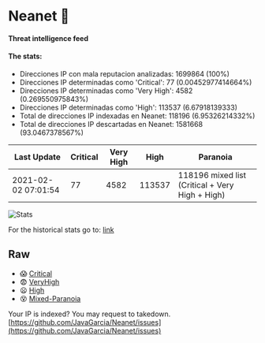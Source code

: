 # Neanet :hocho:
#### Threat intelligence feed
#### The stats:

- Direcciones IP con mala reputacion analizadas: 1699864 (100%)
- Direcciones IP determinadas como 'Critical':  77 (0.00452977414664%)
- Direcciones IP determinadas como 'Very High':  4582 (0.269550975843%)
- Direcciones IP determinadas como 'High':  113537 (6.67918139333)
- Total de direcciones IP indexadas en Neanet:  118196 (6.95326214332%)
- Total de direcciones IP descartadas en Neanet:  1581668 (93.0467378567%)

| Last Update | Critical | Very High | High | Paranoia |
| --- | --- | --- | --- | --- |
| 2021-02-02 07:01:54 | 77 | 4582 | 113537 | 118196 mixed list (Critical + Very High + High)|

![Stats](https://docs.google.com/spreadsheets/d/e/2PACX-1vSnaNMIXVabIpDJjufMlzH7poXnshF3mgd8Is1g9ytUEzVsP5my4Trn8f-xkoLLQ38xpL3HtmUexLo6/pubchart?oid=501124687&format=image)

For the historical stats go to: [link](/stats.csv)
## Raw
- :scream: [Critical](https://raw.githubusercontent.com/JavaGarcia/Neanet/master/blacklists/neanet_critical.txt)
- :fearful: [VeryHigh](https://raw.githubusercontent.com/JavaGarcia/Neanet/master/blacklists/neanet_veryHigh.txtt)
- :frowning: [High](https://raw.githubusercontent.com/JavaGarcia/Neanet/master/blacklists/neanet_high.txt)
- :dizzy_face: [Mixed-Paranoia](https://raw.githubusercontent.com/JavaGarcia/Neanet/master/blacklists/neanet_all.txt)


Your IP is indexed? You may request to takedown. [https://github.com/JavaGarcia/Neanet/issues](https://github.com/JavaGarcia/Neanet/issues)





























































































































































































































































































































































































































































































































































































































































































































































































































































































































































































































































































































































































































































































































































































































































































































































































































































































































































































































































































































































































































































































































































































































































































































































































































































































































































































































































































































































































































































































































































































































































































































































































































































































































































































































































































































































































































































































































































































































































































































































































































































